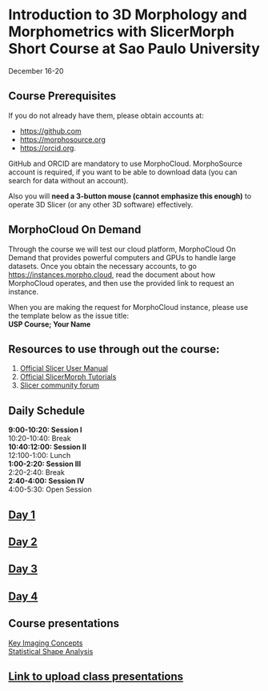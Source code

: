 # Introduction to 3D Morphology and Morphometrics with SlicerMorph Short Course at Sao Paulo University
December 16-20

## Course Prerequisites

If you do not already have them, please obtain accounts at:
* https://github.com
* https://morphosource.org
* https://orcid.org.
  
GitHub and ORCID are mandatory to use MorphoCloud. MorphoSource account is required, if you want to be able to download data (you can search for data without an account). 
  
Also you will **need a 3-button mouse (cannot emphasize this enough)** to operate 3D Slicer (or any other 3D software) effectively. 

## MorphoCloud On Demand
Through the course we will test our cloud platform, MorphoCloud On Demand that provides powerful computers and GPUs to handle large datasets. Once you obtain the necessary accounts, to go https://instances.morpho.cloud, read the document about how MorphoCloud operates, and then use the provided link to request an instance. 

When you are making the request for MorphoCloud instance, please use the template below as the issue title:</br>
**USP Course; Your Name**

## Resources to use through out the course:

1. [Official Slicer User Manual](https://slicer.readthedocs.io/en/latest/)
2. [Official SlicerMorph Tutorials](https://github.com/SlicerMorph/Tutorials/)
3. [Slicer community forum](https://discourse.slicer.org)

## Daily Schedule
**9:00-10:20: Session I**</br>
10:20-10:40: Break</br>
**10:40:12:00: Session II**</br>
12:100-1:00: Lunch</br>
**1:00-2:20: Session III**</br>
2:20-2:40: Break</br>
**2:40-4:00: Session IV**</br>
4:00-5:30: Open Session</br>

## [Day 1](./Day_1.MD) ##
## [Day 2](./Day_2.MD) ##
## [Day 3](./Day_3.MD) ##
## [Day 4](./Day_4.MD)

## Course presentations
[Key Imaging Concepts](./Day_2.pdf)</br>
[Statistical Shape Analysis](Day_3.pdf)</br>


## [Link to upload class presentations](https://faculty.washington.edu/maga/data_dropbox)

